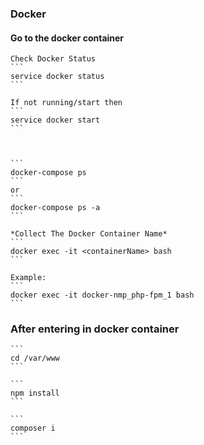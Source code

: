 ### Docker
#### Go to the docker container
    Check Docker Status
    ```
    service docker status
    ```

    If not running/start then
    ```
    service docker start
    ```

    
    
    ```
    docker-compose ps
    ```
    or
    ```
    docker-compose ps -a
    ```

    *Collect The Docker Container Name*
    ```
    docker exec -it <containerName> bash
    ```

    Example:
    ```
    docker exec -it docker-nmp_php-fpm_1 bash
    ```

### After entering in docker container

    ```
    cd /var/www
    ```

    ```
    npm install
    ```

    ```
    composer i
    ```